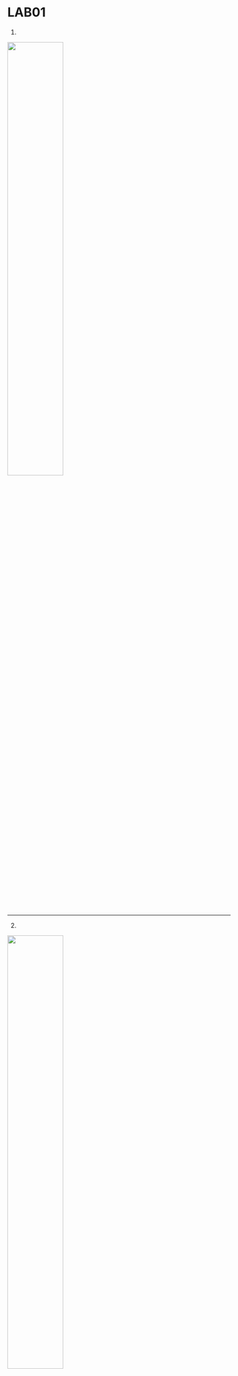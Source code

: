 # LAB01
1.
<img src="https://i.imgur.com/fp9sd4v.png" width="50%">

----

2.
<img src="https://i.imgur.com/elvOPzL.png" width="50%">

----

3.
<img src="https://i.imgur.com/tn5aqbH.png" width="50%">

----

4.
<img src="https://i.imgur.com/Q7P7PwQ.png" width="50%">

----

5.
<img src="https://i.imgur.com/wa2lQow.png" width="50%">

----

# LAB02

1.
<img src="https://i.imgur.com/54klaEi.png" width="100%">

----

2.
<img src="https://i.imgur.com/oKAXeL0.png" width="100%">

----

3.
<img src="https://i.imgur.com/StDgdtJ.png" width="100%">

----

4.
<img src="https://i.imgur.com/IG1PJax.png" width="100%">

----

5.
<img src="https://i.imgur.com/tHZHeEf.png" width="100%">

----

# LAB03

1. Za pomocą znaczników CSS utwórz poniższą listę.
Nie zmieniaj struktury HTML.

```HTML
<ol>
<li class="b">b</li>
<li class="a">a</li>
<li class="x">x</li>
<li class="b">b</li>
<li class="b">b</li>
</ol>
```
<img src="https://i.imgur.com/N1f7cWW.png" width="100%">

----

2. Korzystając z języka znaczników HTML utwórz dokument, który będzie zawierał:
- Nagłówek h2 z z dowolną zawartością
- 4 akapity z tekstem Lorem ipsum o długości 20 słów każdy.

Następnie korzystając z kaskadowych arkuszy stylów wykonaj następujące zadania:
- Tekst nagłówka powinien być zapisany kursywą, podkreślony i wycentrowany.
- Tekst we wszystkich akapitach powinien być wyjustowany.
- Dla trzech ostatnich słów akapitu pierwszego dodaj klasę strong i opisz ją tak, aby tekst w niej był pogrubiony.
- Dla drugiego akapitu dodaj klasę second i dodaj dowolny odstęp pomiędzy literami, słowami i liniami. Dodatkowo nadpisz styl z punktu drugiego, aby tekst był wyrównany do lewej.
- Dodaj dla ostatniego akapitu klasę last i odwołując się do niej opisz tekst tak, aby był wielkości 1.5em oraz był koloru czerwonego. Sprawdź, jak prezentuje się strona, jeżeli zmniejszysz okno przeglądarki.

----

3. W oparciu o plik zadanie.html
Wykonaj następujące polecenia:
- Ustaw tło nagłówka jako białe z 50% przezroczystością (R:255, G:255, B:255, .5), tak aby widoczna była podpowiedź koloru tła.
- Nadaj odwiedzanym linkom kolor stonowanego fioletu (#937393).
- Ustaw nagłówek h1 na fioletowy (R:153, G:51, B:153 lub #993399)
- Nagłówki h2 nadaj jasnobrązowym kolorom (R:204, G:102, B:0, #cc6600 lub #c60).
- Ustaw tło całej strony na jasnozielone (R:210, G:220, B:157 lub #d2dc9d).
- Napisz regułę, która sprawia, że łącza są tak samo fioletowe jak h1 (nr 939).
- Gdy kursor myszy znajdzie się nad łączami, zmień kolor tekstu na jaśniejszy fioletowy (#c700f2) i dodaj biały kolor tła (#fff). Użyj tych samych zasad stylu, gdy linki są aktywne.
- Podczas klikania myszą (lub dotykania urządzenia dotykowego) dodaj biały kolor tła i spraw, aby tekst zmienił kolor na jaskrawofioletowy (#ff00ff).
- Jako obraz tła ustaw kapibarę
- W regule nagłówka dodaj obraz marchewki i ustaw go tak, aby powtarzał się tylko w poziomie.

----

# LAB04

1.
<img src="https://i.imgur.com/Mr0TUll.png" width="100%">

----

2.
<img src="https://i.imgur.com/A3Gsco0.png" width="100%">

----

3.
<img src="https://i.imgur.com/yO4Ceig.png" width="100%">

----

4. 
<img src="https://i.imgur.com/N9IbxjD.png" width="100%">
- Pierwsze dwa prostokąty mają zostać w miejscu. Trzeci prostokąt ma wędrować wraz ze scrollowaniem strony.

----

5.
<img src="https://i.imgur.com/q2NHT15.png" width="100%">

----

# LAB05

1.
<img src="https://i.imgur.com/e0gCpnG.png" width="100%">

----

2.
<img src="https://i.imgur.com/wDYeptT.png" width="100%">

----

3.
<img src="https://i.imgur.com/qasxeK6.png" width="100%">

----

4.
<img src="https://i.imgur.com/wiqGbjk.png" width="50%">

----

5.
<img src="https://i.imgur.com/48CmtJU.png" width="100%">

----

6.
<img src="https://i.imgur.com/HfRGkSQ.png" width="100%">

----

# LAB06

1. Wyświetl "Hello World x!" gdzie x to liczba od 1-10. Czyli wypisz ten napis 10 razy.

----

2. Wyświetl następującą tabelę, zawierającą potęgowanie liczb od 1 do 10, i potęg od 2 do 10. (nie przejmuj się htmlem, to mogą być "gołe" elementy).
<img src="https://i.imgur.com/cJIeAx2.png" width="100%">

----

3.Napisz funkcję, która przekonwertuje stopy na metry. Pobierz od użytkownika wartość i wyświetl wynik.

----

4. Napisz funkcję, która obliczy objętość cylindra na podstawie podanego promienia i podanej wysokości. Pobierz od użytkownika wartość i wyświetl wynik.

----

5. Napisz funkcję, która policzy spółgłoski w stringu. Pobierz od użytkownika wartość i wyświetl wynik.

----

6. Wyświetl listę (<ul> z elementami <li> w dokumencie html zawierającą parzyste liczby od 2 do 20.

----

7. Używając PHP, wyświetl napis zawierający dzisiejszą datę i dzień, np. “Witaj! Dziś jest piątek, 12/04/2024.”

----

8. Napisz funkcję pt. `KapibaraJeMarchewke`, która z 60% prawdopodobieństwiem zwróci true. Następnie umieść na stronie obrazek kapibary, i, jeżeli funkcja zwróci false, umieść obrazek marchewki. (marchewki nie ma jeżeli funkcja zwróci true. Może też być obrazek nadgryzionej marchewki)

----

9.Przygotuj 9 obrazków kapibar. Napisz skrypt php, który wyświetli na stronie losowe 3 z nich.

----

10. Napisz funkcję sprawdzającą czy podany string spełnia wymagania hasła. Wymagania to:
- musi mieć przynajmniej 8 znaków
- musi składa się tylko z cyfr i liter
- musi mieć przynajmniej 2 cyfry

----

11. Wyświetl na stronie tabelkę htmlową przeliczającą celsjusze na fahrenheity. Ma mieć ona dwie podwójne kolumny i być ostylowana (dowolnie). Rysunek poglądowy:
<img src="https://i.imgur.com/obxvAIP.png" width="100%">

----

12. Wyświetl na stronie kształt. (przyda się `border-radius` w css). Zależnie od tego, jaka minuta jest na zegarze, niech ten kształt ma inny kolor. Przygotuj 3 warianty.

----

# LAB07

1. Napisz skrypt w języku PHP, który pobierze od użytkownika tablicę liczb, a następnie pozycję n z tej tablicy.

Wynikiem działania programu ma być tablica, gdzie na n-tej pozycji znajdzie się znak $. Tablica ma być "rozepchnięta".

W przypadku błędnego parametru n, program ma wyświetlić komunikat BŁĄD.

----

2. Napisz skrypt w języku PHP, który pobierze liczby w postaci ósemkowej (podane przez użytkownika), a następnie wypisze ich odpowiednie wartości w postaci szesnastkowej.

----

3. Utwórz plik `file.php` w którym umieścisz stronę HTML z wyświetlonym twoim imieniem i nazwiskiem. Następnie plik ten umieść na serwerze szuflandia (http://szuflandia.pjwstk.edu.pl). Sprawdź, czy strona działa pod adresem: http://szuflandia.pjwstk.edu.pl/~s30284

----

4. Stwórz stronę internetową z kalkulatorem zbiorów, która będzie umożliwiała użytkownikowi wprowadzenie dwóch zestawów liczbowych oraz wybór operacji do wykonania na tych zbiorach. (Suma, różnica, część wspólna). Strona powinna być napisana z wykorzystaniem PHP, HTML oraz CSS. Jej wygląd powinien wyglądać następująco:
<img src="https://i.imgur.com/pslMxRb.png" width="50%">

----

5. Napisz skrypt realizujący kalkulator prosty i kalkulator zaawansowany. Kalkulator prosty ma obliczać następujące działania:
- Dodawanie
- Odejmowanie
- Mnożenie
- Dzielenie

Kalkulator zaawansowany ma obliczać następujące działania:
- Cosinus
- Sinus
- Tangens
- Binarne na dziesiętne
- Dziesiętne na binarne
- Dziesiętne na szesnastkowe
- Szesnastkowe na dziesiętne

Pola powinny przechodzić walidację. Program może wyglądać następująco.
<img src="https://i.imgur.com/mSDQcq9.png" width="50%">

----

6. Aby obliczyć datę Wielkanocy dla podanego roku, należy zastosować poniższy algorytm.

```
Jeżeli podany rok mieści się w granicach od 1 do 1582, to x = 15, y = 6;

Jeżeli podany rok mieści się w granicach od 1583 do

1699, to x = 22, y = 2;

Jeżeli podany rok mieści się w granicach od 1700 do 1799, to x = 23, y = 3;

Jeżeli podany rok mieści się w granicach od 1800 do 1899, to x = 23, y = 4;

Jeżeli podany rok mieści się w granicach od 1900 do 2099, to x = 24, y = 5;

Jeżeli podany rok mieści się w granicach od 2100 do 2199, to x = 24, y = 6;

W przeciwnym wypadku, wyświetl „Nieprawidłowy rok” i zakończ procedurę.

a = reszta z dzielenia roku r przez 19;

b = reszta z dzielenia roku r przez 4;

c = reszta z dzielenia roku r przez 7;

d = reszta z dzielenia (19 * a + x) przez 30;

e = reszta z dzielenia (2 * b + 4 * c + 6 * d + y) przez 7;

Jeżeli e = 6 i d = 29, to Wielkanoc przypada 26 kwietnia;

Jeżeli e = 6 i d = 28 i ((11 * x + 11) mod 30 < 19), to Wielkanoc przypada 18 kwietnia;

Jeżeli (d + e) < 10, to Wielkanoc = (22 + d + e) marca;

Jeżeli (d + e) > 9, to Wielkanoc = (d + e - 9) kwietnia;
```

Twoim zadaniem jest stworzenie formularza, który umożliwi użytkownikowi wprowadzenie roku, a następnie, po przesłaniu formularza, wyświetli obliczoną datę Wielkanocy. Formularz ten powinien być stylizowany za pomocą CSS, w celu zapewnienia czytelności i atrakcyjności wizualnej.

Napisz skrypt obliczający datę Wielkanocy dla podanego roku i upewnij się, że strona przechodzi walidację. Poniżej znajduje się przykład, jak może wyglądać gotowy formularz:
<img src="https://i.imgur.com/7PW967d.png" width="100%">

----

7. Stwórz formularz kontaktowy, zawierający pola: imię i nazwisko, email, telefon, temat do wyboru z listy, treść wiadomości, grupę checkboxów z pytaniem i dwoma opcjami oraz grupę radiobuttonów z pytaniem i dwoma opcjami. Wszystkie pola muszą być walidowane po stronie serwera. Formularz powinien być estetycznie ostylowany przy użyciu CSS (patrz rysunek poniżej), a po przesłaniu danych, wszystkie wprowadzone informacje mają być wyświetlane w postaci nieuporządkowanej listy.

Pola mają mieć walidację po stronie serwera (wszystkie pola powinny być wymagane, a w przypadku telefonu kontaktowego oraz adresu email powinno być wyrażone odpowiednim wyrażeniem regularnym).

<img src="https://i.imgur.com/cSIOoBD.png" width="50%">

----

# LAB08

1. Stwórz aplikację webową, która pozwoli użytkownikowi na wykonanie różnych operacji na ciągach znaków. Aplikacja powinna być napisana w PHP i stylizowana przy użyciu CSS.
- Interfejs użytkownika:
  - Prosty formularz z polem tekstowym, w którym użytkownik może wprowadzić dowolny ciąg znaków.

- Lista rozwijana (dropdown) zawierająca różne operacje do wyboru na ciągach znaków, takie jak:
  - Odwrócenie ciągu znaków.
  - Zamiana wszystkich liter na wielkie.
  - Zamiana wszystkich liter na małe.
  - Liczenie liczby znaków.
  - Usuwanie białych znaków z początku i końca ciągu.

- Przycisk „Wykonaj”, który przetwarza wprowadzone dane i wykonuje wybraną operację.

- Logika backendowa:
  - Obsługa formularza i wykonywanie operacji na ciągach znaków za pomocą wbudowanych funkcji PHP takich jak strrev(), strtoupper(), strtolower(), strlen() i trim().
  - Wyświetlanie wyników: Wyniki powinny być wyświetlane na tej samej stronie poniżej formularza. Odpowiednie wiadomości błędów, gdy dane wejściowe są puste lub nieprawidłowe.

Podglądowy wynik strony (zwróć uwagę na stylizację)
<img src="https://i.imgur.com/ORHzIyK.png" width="100%">

----

2. Stwórz aplikację webową, która umożliwia zaawansowaną analizę i transformację ciągów znaków. Aplikacja powinna wykorzystywać bardziej złożone techniki programowania w PHP, takie jak ekstracja słów oraz algorytmy sortowania.
- Interfejs użytkownika:
  - Formularz z polem tekstowym dla użytkownika do wprowadzenia ciągu znaków.
  - Lista rozwijana z opcjami zaawansowanych operacji tekstowych, w tym:
  - Ekstrakcja unikalnych słów i ich częstotliwość występowania.
  - Sortowanie alfabetyczne słów w ciągu z opcją rosnąco i malejąco.
  - Dodatkowe pola i opcje, które umożliwią użytkownikowi dostosowanie wykonania operacji (np. wybór sposobu sortowania).

- Logika backendowa:
  - Implementacja zaawansowanych funkcji PHP do manipulacji i analizy ciągów znaków.
  - Zastosowanie funkcji sortowania w PHP, możliwe zaimplementowanie własnego algorytmu sortującego dla specjalnych przypadków (implementacja za dodatkowe punkty).

- Wyświetlanie wyników:
  - Wyniki operacji powinny być wyświetlane na tej samej stronie poniżej formularza.
  - Implementacja czytelnych i informatywnych wyników, które będą mogły zawierać tabele, listy czy wykresy (w zależności od rodzaju operacji).

Podglądowy wynik strony (zwróć uwagę na stylizację)
<img src="https://i.imgur.com/oIwodP7.png" width="100%">

----

3. Stwórz aplikację webową, która umożliwi zaawansowaną analizę i przetwarzanie tekstu za pomocą wyrażeń regularnych w PHP. Aplikacja powinna umożliwiać użytkownikom przeszukiwanie, ekstrakcję, zamianę i walidację tekstu na podstawie różnych wzorców regex.

- Interfejs użytkownika:
  - Formularz z polem tekstowym, w którym użytkownik może wprowadzić tekst do analizy.
  - Drugie pole tekstowe do wprowadzenia wzorca regex.
  - Lista rozwijana zawierająca operacje do wyboru, które można wykonać przy użyciu wyrażeń regularnych:
      - Znajdowanie wszystkich wystąpień wzorca (Match).
      - Znajdowanie i wyświetlanie pozycji wystąpień wzorca (Match Positions).
      - Zamiana wyrażeń pasujących do wzorca na inny ciąg znaków (Replace).
      - Sprawdzanie, czy tekst pasuje do wzorca (Validate).

- Pole tekstowe do wprowadzenia ciągu zamiany (wyświetlane tylko gdy wybrana jest opcja zamiany).
- Przycisk „Wykonaj”, który przetwarza dane i wykonuje wybraną operację.

- Logika backendowa:
  - Obsługa formularza i wykonanie odpowiednich operacji na ciągach znaków z wykorzystaniem wyrażeń regularnych.
  - Użycie funkcji `preg_match_all()`, `preg_replace()`, i `preg_match()` do obsługi różnych operacji regex.

- Wyświetlanie wyników:
  - Wyniki operacji powinny być wyświetlane na tej samej stronie poniżej formularza.
      - W przypadku operacji zamiany, wyświetl zmieniony tekst.
      - W przypadku operacji matchowania, wyświetl wszystkie znalezione wystąpienia oraz ich pozycje.

Podglądowy wynik strony (zwróć uwagę na stylizację)
<img src="https://i.imgur.com/wt94Ykm.png" width="100%">

----

# LAB09

1. Utwórz stronę internetową, która będzie zawierać formularz do wprowadzania nazwy pliku lub katalogu. Po przesłaniu formularza strona ma wyświetlić rozmiar danego pliku lub sumę rozmiarów plików w katalogu w bajtach, megabajtach oraz gigabajtach. W przypadku braku pliku lub katalogu, powinien zostać wyświetlony komunikat o braku.
Wytyczne:
- Formularz składający się z pola do wprowadzenia tekstu oraz przycisku "Wyślij".
- Skrypt PHP analizujący rozmiar pliku lub katalogu na serwerze.
- Wyświetlanie informacji o rozmiarze lub komunikatu o błędzie.

Podglądowy wynik strony (zwróć uwagę na stylizację)
<img src="https://i.imgur.com/4YKSqR9.png" width="100%">

----

2. Stwórz stronę internetową, która będzie zapisywać i wyświetlać liczbę odwiedzin. Licznik odwiedzin ma być przechowywany w pliku tekstowym licznik.txt. Strona powinna także oferować funkcjonalność resetowania licznika za pomocą przycisku.
Wytyczne:
- Każde odświeżenie strony powinno zwiększać licznik odwiedzin zapisany w pliku licznik.txt.
- Przycisk resetowania licznika powinien umożliwić jego zerowanie.

Podglądowy wynik strony (zwróć uwagę na stylizację)

<img src="https://i.imgur.com/0kEu4za.png" width="50%">

----

3. Stwórz stronę internetową, która będzie zawierała dwa formularze:
- Formularz obliczania wieku i czasu lokalnego:
  - Przyjmuje datę urodzenia użytkownika w formacie "d-m-Y" i strefę czasową (np. "Europe/Warsaw").
  - Po wysłaniu formularza, strona oblicza wiek użytkownika oraz wyświetla aktualny czas lokalny dla podanej strefy czasowej.

- Formularz obliczania dni roboczych:
  - Przyjmuje dwie daty w formacie "d-m-Y".
  - Oblicza, ile dni roboczych (od poniedziałku do piątku) znajduje się między tymi datami.

Podglądowy wynik strony (zwróć uwagę na stylizację)
<img src="https://i.imgur.com/Yh06PPU.png" width="100%">

----

4. Stworzyć stronę internetową z formularzem do zbierania opinii użytkowników. Strona powinna umożliwiać nie tylko dodawanie nowych opinii, ale także wyświetlanie wszystkich zapisanych opinii, ich edycję oraz usuwanie. Opinie powinny być zapisywane w pliku tekstowym.
Funkcjonalności:
- Formularz do wprowadzania i wysyłania nowych opinii.
- Wyświetlanie listy wszystkich zapisanych opinii.
- Możliwość usuwania każdej z opinii.
- Przycisk do resetowania wszystkich opinii (czyszczenie pliku).
- Opinie powinny mieć datę umieszczenia

<img src="https://i.imgur.com/WIUFrSF.png" width="50%">

----

# LAB10

1. Napisz skrypt PHP który umożliwi użytkownikowi zalogowanie się na stronę.
- Strona zapisze ciastko połączone z użytkownikiem.
- Niech strona zawiera przycisk “dodaj kapibarę” a następnie wyświetla ile kapibar ma zalogowany użytkownik.
-  Strona powinna pozwalać na posiadanie kilku użytkowników, a każdy z nich może mieć własną liczbę kapibar (im więcej tym lepiej).

----

2. Utwórz trzy strony html:
- Pierwsza z nich wyświetli formularz i umożliwi użytkownikowi ustawienia preferencji odnośnie wyświetlania strony. Po wybraniu opcji z listy (np. Różne kolory tła i różne kolory napisów na stronie) i potwierdzeniu przyciskiem, użytkownik jest przekierowany na stronę nr. 2
- Strona nr. 2 wyświetla potwierdzenie zapisania ustawień. Tutaj ustawenia jeszcze nie działają. Na dole zostanie wyświetlony link, który zabierze użytkownika na stronę z jakąś treścią (może być Lorem Ipsum), gdzie zobaczymy już zmiany w stylu. Na dole strony powinien znajdować się link który umożliwi zmianę ustawień (strona nr. 1)

----

3. Zmodyfikuj zadanie 2 aby używało sesji zamiast ciastek.

----

4. Stwórz podstawowy sklep internetowy. Sklep powinien wyświetlić listę produktów które są możliwe do kupienia, wraz z linkami które spowodują dodanie do koszyka. Koszyk powinien być powiązany z zalogowanym użytkownikiem.
Sklep powinien umożliwić przejście do koszyka, wyświetlenie jego zawartości, i kupienie przedmiotów, co spowoduje wyczyszczenie koszyka. Na chwilę obecną możesz pominąć cenę produktów.

----

# LAB11

1. Napisz klasę o nazwie MyClass, która po utworzeniu obiektu wyświetli na ekranie ciąg znaków: Obiekt klasy MyClass został utworzony.

----

2. Napisz klasę o nazwie User, która będzie miała następujące właściwości:
- Będzie posiadała atrybut $message z domyślnie ustawioną wartością "This is a message from".
- Będzie posiadała metodę introduce($name), która będzie zwracała ciąg tekstowy "This is a message from $name", gdzie podajemy oczywiście wartość parametru $name.

----

3. Zdefiniuj klasę Car, która będzie miała następujące cechy:
- Będzie zawierała statyczną zmienną $count, określającą ilość utworzonych samochodów (czyli tworzonych obiektów za pomocą operatora new);
- Będzie zawierała prywatne właściwości $model, $price (w EURO) oraz $exchangeRate w złotówkach;
- Będzie zawierała metody get oraz set dla wszystkich wyżej wymienionych zmiennych;
- Będzie zawierała metodę value, która zwracać będzie cenę samochodu w złotówkach.

Następnie zdefiniuj klasę NewCar, która będzie dziedziczyć po klasie Car oraz:
- Będzie posiadać prywatne pola $alarm, $radio, $climatronic, każde przyjmujące wartości true/false;
- Będzie posiadała metody get oraz set dla wyżej wymienionych zmiennych;
- Będzie posiadała konstruktor przyjmujący wszystkie argumenty (zarówno z Car, jak i z NewCar);
- Będzie posiadała przesłoniętą metodę value, która:

W przypadku $alarm == true zwiększy cenę o 5%; W przypadku $radio == true zwiększy cenę o 7,5%; W przypadku $climatronic == true zwiększy cenę o 10%. Każda z wyżej wymienionych klas powinna również posiadać nadpisaną metodę __toString(), która będzie zwracać w postaci ciągu tekstowego wartości wszystkich parametrów klasy.

----

4. Zdefiniuj klasę InsuranceCar, która będzie dziedziczyć po klasie NewCar (z zadania poprzedniego) i będzie posiadać następujące cechy:
- Będzie posiadać prywatne parametry $firstOwner oraz $years.
- Będzie posiadać metody get oraz set dla wyżej wymienionych zmiennych.
- Będzie posiadać konstruktor, który przyjmuje wszystkie parametry.
- Będzie miała przesłoniętą metodę value, która od ceny odejmie 1% pomnożony przez wartość $years oraz 5% od ceny, jeżeli $firstOwner == true.

Klasę NewCar oraz Car z poprzedniego zadania wklej tutaj.

----

5. Utwórz stronę internetową z formularzem, która będzie posiadać:
- Wyświetloną wartość występujących na stronie ilości samochodów.
- Opcję wyboru za pomocą listy lub przycisku stworzenia obiektu Car, NewCar lub InsuranceCar.
- Formularz w zależności od wyboru, umożliwiający wprowadzenie danych do konstruktora.
- Po wysłaniu formularza powinna pojawić się na stronie lista z utworzonymi obiektami, umożliwiająca:
  - Obliczenie ceny (po naciśnięciu odpowiedniego przycisku).
  - Wyświetlenie szczegółowych danych (na osobnej stronie).
  - Edycję danych samochodu.
  - Usunięcie samochodu z listy. Przykładowe wyglądy strony:

<img src="https://i.imgur.com/8tHSDyo.png" width="50%">

----

# LAB12

1. Za pomocą skryptu PHP oraz mysqli utwórz następującą tabelę w bazie danych mysql: 
- Strona powinna wyświetlić komunikat o utworzeniu tabeli oraz powinna obsłużyć wyjątek, kiedy tabela będzie już utworzona. 
- Strona powinna posiadać przycisk kasowania tabeli, dzięki któremu usunie się ona z bazy a po jej odświeżeniu utworzy się ponownie. 

<img src="https://i.imgur.com/iChOkiA.png" width="50%">

----

2. Na komputerze lokalnym dokonaj podłączenia się z bazą MySQL za pomocą PDO. 
Za pomocą skryptu w PHP utwórz następujące tabele w bazie danych:

<img src="https://i.imgur.com/kxzHqdi.png" width="50%">

Strona powinna wyświetlić komunikat o utworzeniu tabeli oraz powinna obsłużyć wyjątek, kiedy tabela będzie już utworzona. Strona powinna posiadać również następujące funkcjonalności: 
- Formularz dodania obiektu klasy Person oraz Cars. W Cars pole Person_id powinno być wybieralne z listy. 
- Możliwość wyświetlenia wszystkich danych z obydwu tabel.
- Każdy rekord danych powinien posiadać przycisk edycji danych (w wyświetlonych danych). Po naciśnięciu tego przycisku powinien pokazać się formularz z uzupełnionymi danymi, na których chcemy dokonać zmiany.
- Każdy rekord danych powinien posiadać przycisk usunięcia danych. Po naciśnięciu przycisku powinien się wyświetlić komunikat potwierdzający. 
- Możliwość wyszukiwania wyników tabeli wedle określonego pola

----

3. Napisz stronę w PHP, który będzie zawierał formularz rejestracyjny użytkowników do serwisu. Użytkownicy powinni podać co najmniej 5 różnych danych.

- Strona powinna wyświetlić ilość zarejestrowanych użytkowników i zapisywać ich do utworzonej dla nich bazy danych.
- Hasła powinny być kodowane w bazie (za pomocą funkcji haszujących).

----

4. Do poprzedniego zadania dopisz formularz logowania się użytkownika do serwisu. Po zalogowaniu użytkownik: 
- Może zmienić swoje dane.
- Może usunąć konto. 
- Rozważ sytuację poprawnego logowania oraz niepoprawnego logowania. Skorzystaj z sesji albo ciasteczek. 
- Dodatkowo w przypadku utworzenia mechanizmu resetowania hasła dla użytkownika. 

----

# LAB13

1. Przygotuj prosty sklep internetowy:
- Użytkownik powinien móc stworzyć konto w sklepie (zapisz użytkownika do bazy).
- Użytkownik powinien móc się zalogować (sprawdź w bazie login i hasło).
- Użytkownik powinien móc dodać do koszyka produkty ze strony (tabela koszyk w bazie danych).
- Użytkownik powinien móc wyświetlić swój koszyk i móc usunąć pojedyncze produkty.
- Użytkownik powinien móc wyczyścić koszyk (usuń rekordy z id użytkownika w bazie).
- Użytkownik powinien mieć określoną ilość pieniędzy. Stwórz formularz w którym będzie można dodać mu pieniądze (bankomat).
- Po zapłaceniu za produkty w koszyku, zmniejsz pieniądze użytkownika i wyczyść koszyk.
- Każdy użytkownik powinien mieć oddzielny koszyk. Powinna istnieć możliwość wylogowania się i zalogowania jako inny użytkownik.

----

# LAB14

1. W dziale pliki znajduje sięplik movies.csv, który zawiera bazę filmów. Plik ma następującą strukturę:
ID,Tytuł,Reżyser,Rok Wydania,Gatunek,Ocena
1,Inception,Christopher Nolan,2010,Sci-Fi,8.8
2,The Godfather,Francis Ford Coppola,1972,Crime,9.2
3,Pulp Fiction,Quentin Tarantino,1994,Crime,8.9
- Stwórz klasę Movie, która będzie przechowywać dane z pliku CSV. Klasa powinna mieć następujące pola: ID, Title, Director, ReleaseYear, Genre, Rating.
  - Klasa powinna umożliwiać tworzenie obiektów z danymi filmów.
- Zaimplementuj funkcję, która wczytuje dane z pliku CSV do tablicy obiektów Movie. Zapewnij obsługę sytuacji wyjątkowych, takich jak brak pliku, błędny format danych lub puste pola.
- Wyświetl dane o filmach w formie interaktywnej tabeli na stronie internetowej. Tabela powinna zawieraćwszystkie kolumny z pliku CSV oraz umożliwiać sortowanie danych według kolumn "Rok wydania" oraz "Ocena" poprzez odpowiedni przycisk.
- Dodaj nowy film do bazy za pomocą formularza HTML. Formularz powinien zawierać pola dla wszystkich informacji o filmie (ID, Tytuł, Reżyser, Rok wydania, Gatunek, Ocena). Zapewnij walidację danych oraz obsługębłędów, takich jak puste pola, nieprawidłowy format danych czy duplikaty ID.
- Stwórz funkcję w PHP, która pozwoli na aktualizację danych filmu poprzez dedykowany przycisk wyświetlany w tabeli. Funkcja powinna umożliwiać modyfikację wszystkich danych filmu (tytuł, reżyser, rok wydania, gatunek, ocena) na podstawie jego ID.

----

2. Utwórz stylizację strony internetowej obsługującej bazę filmów z wykorzystaniem CSS. Stylizacja powinna uwzględniać:
- Wygląd zbliżony do pokazanego przykładu.
- Użycie pseudoklas (np. :hover, :active) do interakcji z elementami, np. zmiana koloru przycisku ponajechaniu.
- Zastosowanie Flexbox do rozmieszczenia elementów, np. ułożenie formularzy i tabeli obok siebie.
- Zastosowanie Grid do rozmieszczenia elementów głównychstrony.
- Stylizację tabeli, taką jak wyrównanie tekstu, koloryzacja wierszy naprzemiennych, szerokość kolumn oraz dostosowanie wyglądu nagłówków tabeli.
